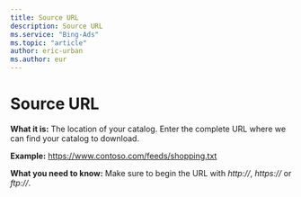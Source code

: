 ```yaml
---
title: Source URL
description: Source URL
ms.service: "Bing-Ads"
ms.topic: "article"
author: eric-urban
ms.author: eur
---
```


# Source URL

**What it is:**  The location of your catalog. Enter the complete URL where we can find your catalog to download.

**Example:**  https://www.contoso.com/feeds/shopping.txt

**What you need to know:**  Make sure to begin the URL with *http://*, *https://* or *ftp://*.


